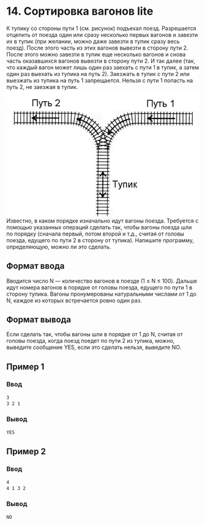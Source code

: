 # 14. Сортировка вагонов lite

К тупику со стороны пути 1 (см. рисунок) подъехал поезд. Разрешается отцепить от поезда один или сразу несколько первых
вагонов и завезти их в тупик (при желании, можно даже завезти в тупик сразу весь поезд). После этого часть из этих
вагонов вывезти в сторону пути 2. После этого можно завезти в тупик еще несколько вагонов и снова часть оказавшихся
вагонов вывезти в сторону пути 2. И так далее (так, что каждый вагон может лишь один раз заехать с пути 1 в тупик, а
затем один раз выехать из тупика на путь 2). Заезжать в тупик с пути 2 или выезжать из тупика на путь 1 запрещается.
Нельзя с пути 1 попасть на путь 2, не заезжая в тупик.  
![statement-image.png](..%2F..%2F.res%2Fstatement-image_7.png)  
Известно, в каком порядке изначально идут вагоны поезда. Требуется с помощью указанных операций сделать так, чтобы
вагоны поезда шли по порядку (сначала первый, потом второй и т.д., считая от головы поезда, едущего по пути 2 в сторону
от тупика). Напишите программу, определяющую, можно ли это сделать.

## Формат ввода

Вводится число N — количество вагонов в поезде (1 ≤ N ≤ 100). Дальше идут номера вагонов в порядке от головы поезда,
едущего по пути 1 в сторону тупика. Вагоны пронумерованы натуральными числами от 1 до N, каждое из которых встречается
ровно один раз.

## Формат вывода

Если сделать так, чтобы вагоны шли в порядке от 1 до N, считая от головы поезда, когда поезд поедет по пути 2 из тупика,
можно, выведите сообщение YES, если это сделать нельзя, выведите NO.

## Пример 1

### Ввод

    3
    3 2 1

### Вывод

    YES

## Пример 2

### Ввод

    4
    4 1 3 2

### Вывод

    NO
